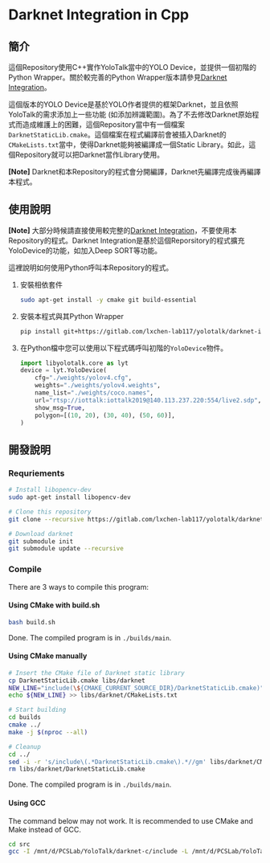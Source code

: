 # Darknet Integration in Cpp

## 簡介

這個Repository使用C++實作YoloTalk當中的YOLO Device，並提供一個初階的Python Wrapper。關於較完善的Python Wrapper版本請參見[Darknet Integration](https://gitlab.com/lxchen-lab117/yolotalk/darknet-integration)。

這個版本的YOLO Device是基於YOLO作者提供的框架Darknet，並且依照YoloTalk的需求添加上一些功能 (如添加辨識範圍)。為了不去修改Darknet原始程式而造成維護上的困難，這個Repository當中有一個檔案`DarknetStaticLib.cmake`。這個檔案在程式編譯前會被插入Darknet的`CMakeLists.txt`當中，使得Darknet能夠被編譯成一個Static Library。如此，這個Repository就可以把Darknet當作Library使用。

**[Note]** Darknet和本Repository的程式會分開編譯，Darknet先編譯完成後再編譯本程式。

## 使用說明

**[Note]** 大部分時候請直接使用較完整的[Darknet Integration](https://gitlab.com/lxchen-lab117/yolotalk/darknet-integration)，不要使用本Repository的程式。Darknet Integration是基於這個Reporsitory的程式擴充YoloDevice的功能，如加入Deep SORT等功能。

這裡說明如何使用Python呼叫本Repository的程式。

1. 安裝相依套件

    ```bash
    sudo apt-get install -y cmake git build-essential
    ```

2. 安裝本程式與其Python Wrapper

    ```bash
    pip install git+https://gitlab.com/lxchen-lab117/yolotalk/darknet-integration.git
    ```

3. 在Python檔中您可以使用以下程式碼呼叫初階的`YoloDevice`物件。

    ```python
    import libyolotalk.core as lyt
    device = lyt.YoloDevice(
        cfg="./weights/yolov4.cfg",
        weights="./weights/yolov4.weights",
        name_list="./weights/coco.names",
        url="rtsp://iottalk:iottalk2019@140.113.237.220:554/live2.sdp",
        show_msg=True,
        polygon=[(10, 20), (30, 40), (50, 60)],
    )
    ```

## 開發說明

### Requriements

```bash
# Install libopencv-dev
sudo apt-get install libopencv-dev

# Clone this repository
git clone --recursive https://gitlab.com/lxchen-lab117/yolotalk/darknet-intergration-in-cpp.git

# Download darknet
git submodule init
git submodule update --recursive
```

### Compile

There are 3 ways to compile this program:

#### Using CMake with build.sh

```bash
bash build.sh
```

Done. The compiled program is in `./builds/main`.

#### Using CMake manually

```bash
# Insert the CMake file of Darknet static library
cp DarknetStaticLib.cmake libs/darknet
NEW_LINE="include(\${CMAKE_CURRENT_SOURCE_DIR}/DarknetStaticLib.cmake)"
echo ${NEW_LINE} >> libs/darknet/CMakeLists.txt

# Start building
cd builds
cmake ../
make -j $(nproc --all)

# Cleanup
cd ../
sed -i -r 's/include\(.*DarknetStaticLib.cmake\).*//gm' libs/darknet/CMakeLists.txt
rm libs/darknet/DarknetStaticLib.cmake
```

Done. The compiled program is in `./builds/main`.

#### Using GCC

The command below may not work. It is recommended to use CMake and Make instead of GCC.

```bash
cd src
gcc -I /mnt/d/PCSLab/YoloTalk/darknet-c/include -L /mnt/d/PCSLab/YoloTalk/darknet-c/linux_x64_cpu  main.cpp -l darknet -o main pkg-config --cflags --libs opencv
```
